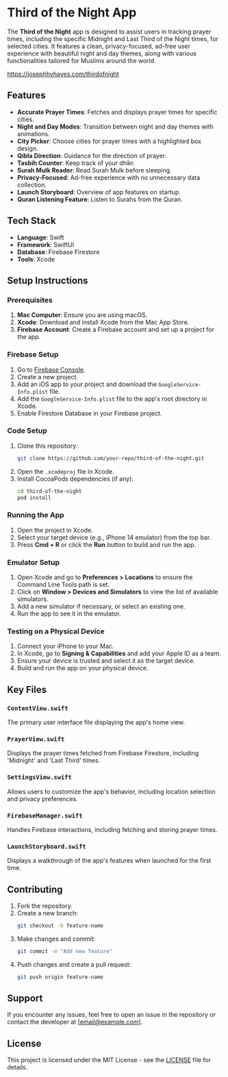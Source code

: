 # Third of the Night App

The **Third of the Night** app is designed to assist users in tracking prayer times, including the specific Midnight and Last Third of the Night times, for selected cities. It features a clean, privacy-focused, ad-free user experience with beautiful night and day themes, along with various functionalities tailored for Muslims around the world.

https://josephhvhayes.com/thirdofnight

## Features

- **Accurate Prayer Times**: Fetches and displays prayer times for specific cities.
- **Night and Day Modes**: Transition between night and day themes with animations.
- **City Picker**: Choose cities for prayer times with a highlighted box design.
- **Qibla Direction**: Guidance for the direction of prayer.
- **Tasbih Counter**: Keep track of your dhikr.
- **Surah Mulk Reader**: Read Surah Mulk before sleeping.
- **Privacy-Focused**: Ad-free experience with no unnecessary data collection.
- **Launch Storyboard**: Overview of app features on startup.
- **Quran Listening Feature**: Listen to Surahs from the Quran.

## Tech Stack

- **Language**: Swift
- **Framework**: SwiftUI
- **Database**: Firebase Firestore
- **Tools**: Xcode

## Setup Instructions

### Prerequisites
1. **Mac Computer**: Ensure you are using macOS.
2. **Xcode**: Download and install Xcode from the Mac App Store.
3. **Firebase Account**: Create a Firebase account and set up a project for the app.

### Firebase Setup
1. Go to [Firebase Console](https://firebase.google.com/).
2. Create a new project.
3. Add an iOS app to your project and download the `GoogleService-Info.plist` file.
4. Add the `GoogleService-Info.plist` file to the app's root directory in Xcode.
5. Enable Firestore Database in your Firebase project.

### Code Setup
1. Clone this repository:
   ```bash
   git clone https://github.com/your-repo/third-of-the-night.git
   ```
2. Open the `.xcodeproj` file in Xcode.
3. Install CocoaPods dependencies (if any):
   ```bash
   cd third-of-the-night
   pod install
   ```

### Running the App
1. Open the project in Xcode.
2. Select your target device (e.g., iPhone 14 emulator) from the top bar.
3. Press **Cmd + R** or click the **Run** button to build and run the app.

### Emulator Setup
1. Open Xcode and go to **Preferences > Locations** to ensure the Command Line Tools path is set.
2. Click on **Window > Devices and Simulators** to view the list of available simulators.
3. Add a new simulator if necessary, or select an existing one.
4. Run the app to see it in the emulator.

### Testing on a Physical Device
1. Connect your iPhone to your Mac.
2. In Xcode, go to **Signing & Capabilities** and add your Apple ID as a team.
3. Ensure your device is trusted and select it as the target device.
4. Build and run the app on your physical device.

## Key Files

### `ContentView.swift`
The primary user interface file displaying the app's home view.

### `PrayerView.swift`
Displays the prayer times fetched from Firebase Firestore, including 'Midnight' and 'Last Third' times.

### `SettingsView.swift`
Allows users to customize the app's behavior, including location selection and privacy preferences.

### `FirebaseManager.swift`
Handles Firebase interactions, including fetching and storing prayer times.

### `LaunchStoryboard.swift`
Displays a walkthrough of the app's features when launched for the first time.

## Contributing
1. Fork the repository.
2. Create a new branch:
   ```bash
   git checkout -b feature-name
   ```
3. Make changes and commit:
   ```bash
   git commit -m "Add new feature"
   ```
4. Push changes and create a pull request:
   ```bash
   git push origin feature-name
   ```

## Support
If you encounter any issues, feel free to open an issue in the repository or contact the developer at [email@example.com].

## License
This project is licensed under the MIT License - see the [LICENSE](LICENSE) file for details.

